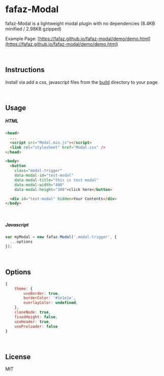# fafaz-Modal
fafaz-Modal is a lightweight modal plugin with no dependencies (8.4KB minified / 2.98KB gzipped)

Example Page: [https://fafaz.github.io/fafaz-modal/demo/demo.html](https://fafaz.github.io/fafaz-modal/demo/demo.html)


</br>

## Instructions

Install via add a css, javascript files from the [build](build) directory to your page.


<br/>

## Usage


##### HTML

```html
<head>
  ...
  <script src="Modal.min.js"></script>
  <link rel="stylesheet" href="Modal.css" />
</head>

<body>
  <button
    class="modal-trigger"
    data-modal-id="test-modal"
    data-modal-title="this is test modal"
    data-modal-width="400"
    data-modal-height="300">click here</button>

  <div id="test-modal" hidden>Your Contents</div>
</body>
```


</br>

##### Javascript

```javascript
var myModal = new fafaz.Modal('.modal-trigger', {
  ...options
});
```


<br/>

## Options
```javascript
{
    theme: {
        useBorder: true,
        borderColor: '#1e1e1e',
        overlayColor: undefined,
    },
    cloneNode: true,
    fixedHeight: false,
    useHeader: true,
    usePreloader: false
}
```


<br/>

## License

MIT
